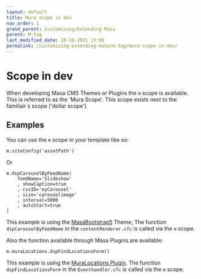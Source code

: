 ```yaml
---
layout: default
title: Mura scope in dev
nav_order: 1
grand_parent: Customizing/Extending Masa
parent: M-tag
last_modified_date: 20-10-2021 13:00
permalink: /customizing-extending-masa/m-tag/mura-scope-in-dev/
---
```


# Scope in dev

When developing Masa CMS Themes or Plugins the `m` scope is available. This is referred to as the 'Mura Scope'.
This scope exists next to the familiair `$` scope ('dollar scope').

## Examples

You can use the `m` scope in your template like so:

```cfscript
m.siteConfig('assetPath')
```

Or

```cfscript
m.dspCarouselByFeedName(
	feedName='Slideshow'
	, showCaption=true
	, cssID='myCarousel'
	, size='carouselimage'
	, interval=5000
	, autoStart=true
)
```

This example is using the [MasaBootstrap5](https://github.com/MasaCMS/MasaBootstrap5) Theme; The function `dspCarouselByFeedName` in the `contentRenderer.cfc` is called via the `m` scope. 

Also the function available through Masa Plugins are available:

```cfscript
m.muraLocations.dspFindLocationsForm()
```

This example is using the [MuraLocations Plugin](https://github.com/stevewithington/MuraLocations). The function `dspFindLocationsForm` in the `Eventhandler.cfc` is called via the `m` scope.
